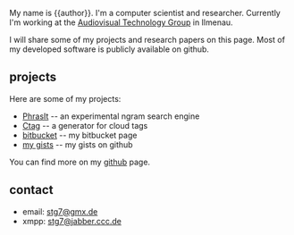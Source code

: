 
My name is {{author}}.
I'm a computer scientist and researcher.
Currently I'm working at the <a href="http://www.tu-ilmenau.de/en/audio-visual-technology/" target="_blank">Audiovisual Technology Group</a> in Ilmenau.

I will share some of my projects and research papers on this page.
Most of my developed software is publicly available on github.

## projects
Here are some of my projects:

* <a href="http://stg7.github.io/phrasit/" target="_blank">PhrasIt</a> -- an experimental ngram search engine
* <a href="http://github.com/stg7/ctag/" target="_blank">Ctag</a> -- a generator for cloud tags
* <a href="https://bitbucket.org/stg7/" target="_blank">bitbucket</a> -- my bitbucket page
* <a href="https://gist.github.com/stg7" target="_blank">my gists</a> -- my gists on github

You can find more on my <a href="http://github.com/stg7/" target="_blank">github</a> page.

## contact
* email: <a href="mailto:stg7@gmx.de">stg7@gmx.de</a>
* xmpp: stg7@jabber.ccc.de

